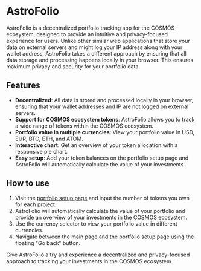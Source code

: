 # AstroFolio

AstroFolio is a decentralized portfolio tracking app for the COSMOS ecosystem, designed to provide an intuitive and privacy-focused experience for users. Unlike other similar web applications that store your data on external servers and might log your IP address along with your wallet address, AstroFolio takes a different approach by ensuring that all data storage and processing happens locally in your browser. This ensures maximum privacy and security for your portfolio data.

## Features

- **Decentralized**: All data is stored and processed locally in your browser, ensuring that your wallet addresses and IP are not logged on external servers.
- **Support for COSMOS ecosystem tokens**: AstroFolio allows you to track a wide range of tokens within the COSMOS ecosystem.
- **Portfolio value in multiple currencies**: View your portfolio value in USD, EUR, BTC, ETH, and ATOM.
- **Interactive chart**: Get an overview of your token allocation with a responsive pie chart.
- **Easy setup**: Add your token balances on the portfolio setup page and AstroFolio will automatically calculate the value of your investments.

## How to use

1. Visit the [portfolio setup page](input.html) and input the number of tokens you own for each project.
2. AstroFolio will automatically calculate the value of your portfolio and provide an overview of your investments in the COSMOS ecosystem.
3. Use the currency selector to view your portfolio value in different currencies.
4. Navigate between the main page and the portfolio setup page using the floating "Go back" button.

Give AstroFolio a try and experience a decentralized and privacy-focused approach to tracking your investments in the COSMOS ecosystem.
